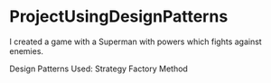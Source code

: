 # ProjectUsingDesignPatterns
I created a game with a Superman with powers which  fights against enemies.


Design Patterns Used:
 Strategy
 Factory Method

